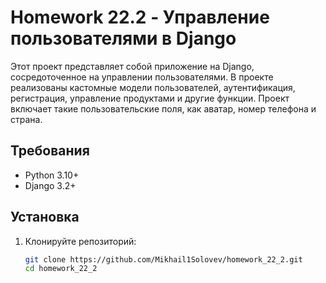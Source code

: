 # Homework 22.2 - Управление пользователями в Django

Этот проект представляет собой приложение на Django, сосредоточенное на управлении пользователями. В проекте реализованы кастомные модели пользователей, аутентификация, регистрация, управление продуктами и другие функции. Проект включает такие пользовательские поля, как аватар, номер телефона и страна.

## Требования
- Python 3.10+
- Django 3.2+


## Установка

1. Клонируйте репозиторий:
   ```bash
   git clone https://github.com/Mikhail1Solovev/homework_22_2.git
   cd homework_22_2